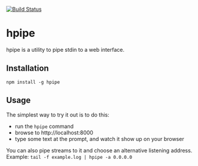 [![Build Status](https://travis-ci.org/rsolomo/hpipe.svg?branch=master)](https://travis-ci.org/rsolomo/hpipe)

# hpipe

hpipe is a utility to pipe stdin to a web interface.

## Installation

`npm install -g hpipe`

## Usage

The simplest way to try it out is to do this:

- run the `hpipe` command
- browse to http://localhost:8000
- type some text at the prompt, and watch it show up on your browser

You can also pipe streams to it and choose an alternative listening address.  
Example: `tail -f example.log | hpipe -a 0.0.0.0`
